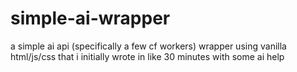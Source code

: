 # simple-ai-wrapper

a simple ai api (specifically a few cf workers) wrapper using vanilla html/js/css that i initially wrote in like 30 minutes with some ai help